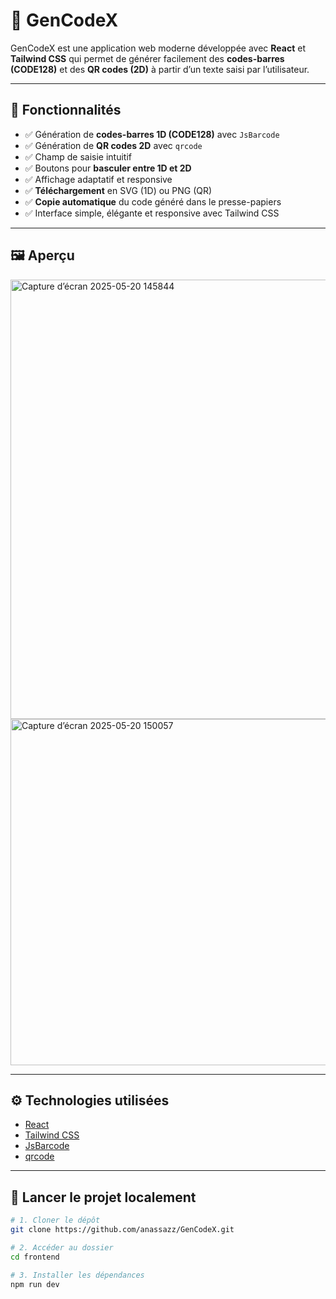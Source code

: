 # 🚀 GenCodeX

GenCodeX est une application web moderne développée avec **React** et **Tailwind CSS** qui permet de générer facilement des **codes-barres (CODE128)** et des **QR codes (2D)** à partir d’un texte saisi par l’utilisateur.

---

## 🎯 Fonctionnalités

- ✅ Génération de **codes-barres 1D (CODE128)** avec `JsBarcode`
- ✅ Génération de **QR codes 2D** avec `qrcode`
- ✅ Champ de saisie intuitif
- ✅ Boutons pour **basculer entre 1D et 2D**
- ✅ Affichage adaptatif et responsive
- ✅ **Téléchargement** en SVG (1D) ou PNG (QR)
- ✅ **Copie automatique** du code généré dans le presse-papiers
- ✅ Interface simple, élégante et responsive avec Tailwind CSS

---

## 🖼️ Aperçu


<img width="703" alt="Capture d’écran 2025-05-20 145844" src="https://github.com/user-attachments/assets/b9f6d923-2c5e-486b-a32f-cc9bdc5303c6" />

<img width="554" alt="Capture d’écran 2025-05-20 150057" src="https://github.com/user-attachments/assets/bfa4dcf7-61ae-4df9-a63c-5c9ffd66275b" />


---

## ⚙️ Technologies utilisées

- [React](https://reactjs.org/)
- [Tailwind CSS](https://tailwindcss.com/)
- [JsBarcode](https://github.com/lindell/JsBarcode)
- [qrcode](https://github.com/soldair/node-qrcode)

---

## 🚀 Lancer le projet localement

```bash
# 1. Cloner le dépôt
git clone https://github.com/anassazz/GenCodeX.git

# 2. Accéder au dossier
cd frontend

# 3. Installer les dépendances
npm run dev


